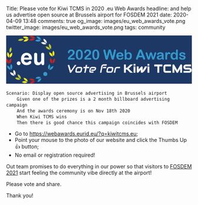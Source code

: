 Title: Please vote for Kiwi TCMS in 2020 .eu Web Awards
headline: and help us advertise open source at Brussels airport for FOSDEM 2021
date: 2020-04-09 13:48
comments: true
og_image: images/eu_web_awards_vote.png
twitter_image: images/eu_web_awards_vote.png
tags: community

<a href="https://webawards.eurid.eu/?q=kiwitcms.eu">
    <img
        style="float: none; margin-left:0"
        src="/images/eu_web_awards_horizontal.png"
        alt="Click here to vote for Kiwi TCMS">
</a>

```gherkin
Scenario: Display open source advertising in Brussels airport
    Given one of the prizes is a 2 month billboard advertising campaign
    And the awards ceremony is on Nov 18th 2020
    When Kiwi TCMS wins
    Then there is good chance this campaign coincides with FOSDEM
```

- Go to <https://webawards.eurid.eu/?q=kiwitcms.eu>;
- Point your mouse to the photo of our website and click
  the Thumbs Up &#128077; button;
- No email or registration required!


Out team promises to do everything in our power so that visitors to
[FOSDEM 2021](http://fosdem.org) start feeling the community vibe directly
at the airport!

Please vote and share.

Thank you!
